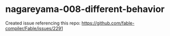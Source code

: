 # nagareyama-008-different-behavior

Created issue referencing this repo: https://github.com/fable-compiler/Fable/issues/2291
